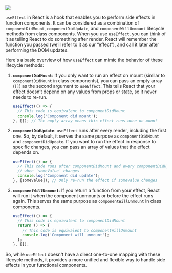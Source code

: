 

![](opoER54.png)

`useEffect` in React is a hook that enables you to perform side effects in function components. It can be considered as a combination of `componentDidMount`, `componentDidUpdate`, and `componentWillUnmount` lifecycle methods from class components. When you use `useEffect`, you can think of it as telling React to do something after render. React will remember the function you passed (we’ll refer to it as our “effect”), and call it later after performing the DOM updates.

Here's a basic overview of how `useEffect` can mimic the behavior of these lifecycle methods:

1. **`componentDidMount`**: If you only want to run an effect on mount (similar to `componentDidMount` in class components), you can pass an empty array (`[]`) as the second argument to `useEffect`. This tells React that your effect doesn’t depend on any values from props or state, so it never needs to re-run.

    ```javascript
    useEffect(() => {
      // This code is equivalent to componentDidMount
      console.log('Component did mount');
    }, []); // The empty array means this effect runs once on mount
    ```

2. **`componentDidUpdate`**: `useEffect` runs after every render, including the first one. So, by default, it serves the same purpose as `componentDidMount` and `componentDidUpdate`. If you want to run the effect in response to specific changes, you can pass an array of values that the effect depends on.

    ```javascript
    useEffect(() => {
      // This code runs after componentDidMount and every componentDidUpdate
      // when `someValue` changes
      console.log('Component did update');
    }, [someValue]); // Only re-run the effect if someValue changes
    ```

3. **`componentWillUnmount`**: If you return a function from your effect, React will run it when the component unmounts or before the effect runs again. This serves the same purpose as `componentWillUnmount` in class components.

    ```javascript
    useEffect(() => {
      // This code is equivalent to componentDidMount
      return () => {
        // This code is equivalent to componentWillUnmount
        console.log('Component will unmount');
      };
    }, []);
    ```

So, while `useEffect` doesn't have a direct one-to-one mapping with these lifecycle methods, it provides a more unified and flexible way to handle side effects in your functional components.